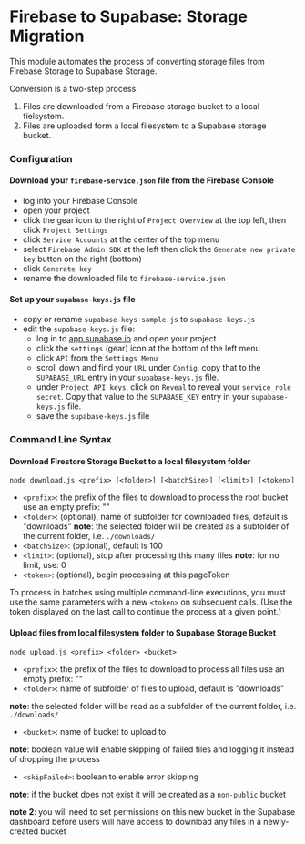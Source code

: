 # Firebase to Supabase: Storage Migration

This module automates the process of converting storage files from Firebase Storage to Supabase Storage.

Conversion is a two-step process:
1. Files are downloaded from a Firebase storage bucket to a local fielsystem.
2. Files are uploaded form a local filesystem to a Supabase storage bucket.

### Configuration

#### Download your `firebase-service.json` file from the Firebase Console
* log into your Firebase Console
* open your project
* click the gear icon to the right of `Project Overview` at the top left, then click `Project Settings`
* click `Service Accounts` at the center of the top menu
* select `Firebase Admin SDK` at the left then click the `Generate new private key` button on the right (bottom)
* click `Generate key`
* rename the downloaded file to `firebase-service.json`

#### Set up your `supabase-keys.js` file
* copy or rename `supabase-keys-sample.js` to `supabase-keys.js`
* edit the `supabase-keys.js` file:
    * log in to [app.supabase.io](https://app.supabase.io) and open your project
    * click the `settings` (gear) icon at the bottom of the left menu
    * click `API` from the `Settings Menu`
    * scroll down and find your `URL` under `Config`, copy that to the `SUPABASE_URL` entry in your `supabase-keys.js` file.
    * under `Project API keys`, click on `Reveal` to reveal your `service_role secret`. Copy that value to the `SUPABASE_KEY` entry in your `supabase-keys.js` file.
    * save the `supabase-keys.js` file

### Command Line Syntax

#### Download Firestore Storage Bucket to a local filesystem folder

`node download.js <prefix> [<folder>] [<batchSize>] [<limit>] [<token>]`

* `<prefix>`: the prefix of the files to download to process the root bucket use an empty prefix: ""
* `<folder>`: (optional), name of subfolder for downloaded files, default is "downloads"
**note**: the selected folder will be created as a subfolder of the current folder, i.e. `./downloads/`
* `<batchSize>`: (optional), default is 100
* `<limit>`: (optional), stop after processing this many files
**note**: for no limit, use: 0
* `<token>`: (optional), begin processing at this pageToken

To process in batches using multiple command-line executions, you must use the same parameters with a new `<token>` on subsequent calls.  (Use the token displayed on the last call to continue the process at a given point.)

#### Upload files from local filesystem folder to Supabase Storage Bucket

`node upload.js <prefix> <folder> <bucket>`
* `<prefix>`: the prefix of the files to download to process all files use an empty prefix: ""
* `<folder>`: name of subfolder of files to upload, default is "downloads"

**note**: the selected folder will be read as a subfolder of the current folder, i.e. `./downloads/`
* `<bucket>`: name of bucket to upload to

**note**: boolean value will enable skipping of failed files and logging it instead of dropping the process 
* `<skipFailed>`: boolean to enable error skipping

**note**: if the bucket does not exist it will be created as a `non-public` bucket

**note 2**: you will need to set permissions on this new bucket in the Supabase dashboard before users will have access to download any files in a newly-created bucket